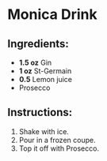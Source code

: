 # Monica Drink

## Ingredients:
- **1.5 oz** Gin
- **1 oz** St-Germain
- **0.5** Lemon juice
- Prosecco

## Instructions:
1. Shake with ice.
2. Pour in a frozen coupe.
3. Top it off with Prosecco.